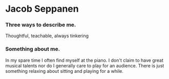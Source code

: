 # Jacob Seppanen

### Three ways to describe me.
Thoughtful, teachable, always tinkering

### Something about me.
In my spare time I often find myself at the piano.  I don't claim to have great musical talents nor do I generally care to play for an audience.  There is just something relaxing about sitting and playing for a while.
